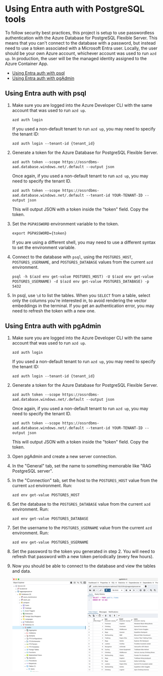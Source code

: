 # Using Entra auth with PostgreSQL tools

To follow security best practices, this project is setup to use passwordless authentication with the Azure Database for PostgreSQL Flexible Server. This means that you can't connect to the database with a password, but instead need to use a token associated with a Microsoft Entra user. Locally, the user should be your own Azure account, whichever account was used to run `azd up`. In production, the user will be the managed identity assigned to the Azure Container App.

* [Using Entra auth with psql](#using-entra-auth-with-psql)
* [Using Entra auth with pgAdmin](#using-entra-auth-with-pgadmin)

## Using Entra auth with psql

1. Make sure you are logged into the Azure Developer CLI with the same account that was used to run `azd up`.

    ```shell
    azd auth login
    ```

    If you used a non-default tenant to run `azd up`, you may need to specify the tenant ID:

    ```shell
    azd auth login --tenant-id {tenant_id}
    ```

2. Generate a token for the Azure Database for PostgreSQL Flexible Server.

    ```shell
    azd auth token --scope https://ossrdbms-aad.database.windows.net/.default --output json
    ```

    Once again, if you used a non-default tenant to run `azd up`, you may need to specify the tenant ID.

    ```shell
    azd auth token --scope https://ossrdbms-aad.database.windows.net/.default --tenant-id YOUR-TENANT-ID --output json
    ```

    This will output JSON with a token inside the "token" field. Copy the token.

3. Set the `PGPASSWORD` environment variable to the token.

    ```shell
    export PGPASSWORD={token}
    ```

    If you are using a different shell, you may need to use a different syntax to set the environment variable.

4. Connect to the database with `psql`, using the `POSTGRES_HOST`, `POSTGRES_USERNAME`, and `POSTGRES_DATABASE` values from the current `azd` environment.

    ```shell
    psql -h $(azd env get-value POSTGRES_HOST) -U $(azd env get-value POSTGRES_USERNAME) -d $(azd env get-value POSTGRES_DATABASE) -p 5432
    ```

5. In psql, use `\d` to list the tables. When you `SELECT` from a table, select only the columns you're interested in, to avoid rendering the vector embeddings in the terminal. If you get an authentication error, you may need to refresh the token with a new one.

## Using Entra auth with pgAdmin

1. Make sure you are logged into the Azure Developer CLI with the same account that was used to run `azd up`.

    ```shell
    azd auth login
    ```

    If you used a non-default tenant to run `azd up`, you may need to specify the tenant ID:

    ```shell
    azd auth login --tenant-id {tenant_id}
    ```

2. Generate a token for the Azure Database for PostgreSQL Flexible Server.

    ```shell
    azd auth token --scope https://ossrdbms-aad.database.windows.net/.default --output json
    ```

    Once again, if you used a non-default tenant to run `azd up`, you may need to specify the tenant ID.

    ```shell
    azd auth token --scope https://ossrdbms-aad.database.windows.net/.default --tenant-id YOUR-TENANT-ID --output json
    ```

    This will output JSON with a token inside the "token" field. Copy the token.

3. Open pgAdmin and create a new server connection.

4. In the "General" tab, set the name to something memorable like "RAG PostgreSQL server".

5. In the "Connection" tab, set the host to the `POSTGRES_HOST` value from the current `azd` environment. Run:

    ```shell
    azd env get-value POSTGRES_HOST
    ```

6. Set the database to the `POSTGRES_DATABASE` value from the current `azd` environment. Run:

    ```shell
    azd env get-value POSTGRES_DATABASE
    ```

7. Set the username to the `POSTGRES_USERNAME` value from the current `azd` environment. Run:

    ```shell
    azd env get-value POSTGRES_USERNAME
    ```

8. Set the password to the token you generated in step 2. You will need to refresh that password with a new token periodically (every few hours).

9. Now you should be able to connect to the database and view the tables and data.

    ![Screenshot of pgAdmin showing the tables in the database](images/screenshot_pgadmin.png)
